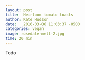 ```yaml
---
layout: post
title:  Heirloom tomato toasts
author: Kate Hudson
date:   2016-03-06 11:03:37 -0500
categories: vegan
image: rosedale-melt-2.jpg
time: 20 min
---
```


Todo
